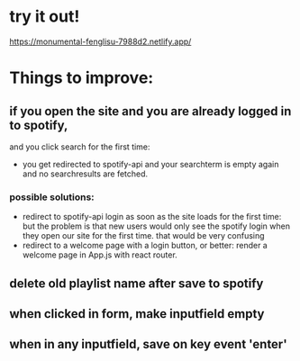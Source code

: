 
# try it out!
https://monumental-fenglisu-7988d2.netlify.app/


# Things to improve:

## if you open the site and you are already logged in to spotify,
and you click search for the first time: 
- you get redirected to spotify-api and your searchterm is empty again and no searchresults are fetched.

### possible solutions:
- redirect to spotify-api login as soon as the site loads for the first time: but the problem is that new users would only see the spotify login when they open our site for the first time. that would be very confusing
- redirect to a welcome page with a login button, or better: render a welcome page in App.js with react router.

## delete old playlist name after save to spotify
## when clicked in form, make inputfield empty
## when in any inputfield, save on key event 'enter'
